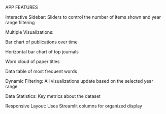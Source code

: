 APP FEATURES


Interactive Sidebar: Sliders to control the number of items shown and year range filtering

Multiple Visualizations:

Bar chart of publications over time

Horizontal bar chart of top journals

Word cloud of paper titles

Data table of most frequent words

Dynamic Filtering: All visualizations update based on the selected year range

Data Statistics: Key metrics about the dataset

Responsive Layout: Uses Streamlit columns for organized display
